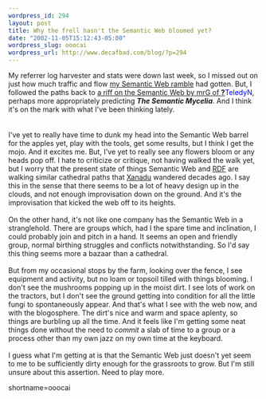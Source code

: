 ```yaml
--- 
wordpress_id: 294
layout: post
title: Why the frell hasn't the Semantic Web bloomed yet?
date: "2002-11-05T15:12:43-05:00"
wordpress_slug: ooocai
wordpress_url: http://www.decafbad.com/blog/?p=294
---
```

My referrer log harvester and stats were down last week, so I missed out on just how much traffic and flow <a href="http://www.decafbad.com/news_archives/000315.phtml">my Semantic Web ramble</a> had gotten.  But, I followed the paths back to <a href="http://www.teledyn.com/mt/archives/000267.html#000267">a riff on the Semantic Web by mrG of <span style='background : #FFFFCE;'><a href="http://www.decafbad.com/twiki/bin/edit/Main/TeledyN?topicparent=Main.FilterData"><b>?</b></a><font color="#0000FF">TeledyN</font></span></a>, perhaps more appropriately predicting <i><b>The Semantic Mycelia</b></i>.  And I think it's on the mark with what I've been thinking lately.  
<br /><br />
I've yet to really have time to dunk my head into the Semantic Web barrel for the apples yet, play with the tools, get some results, but I think I get the mojo.  And it excites me.  But, I've yet to really see any flowers bloom or any heads pop off.  I hate to criticize or critique, not having walked the walk yet, but I worry that the present state of things Semantic Web and <a href="http://www.decafbad.com/twiki/bin/view/Main/RDF">RDF</a> are walking similar cathedral paths that <a href="http://xanadu.com/">Xanadu</a> wandered decades ago.  I say this in the sense that there seems to be a lot of heavy design up in the clouds, and not enough improvisation down on the ground.  And it's the improvisation that kicked the web off to its heights.
<br /><br />
On the other hand, it's not like one company has the Semantic Web in a stranglehold.  There are groups which, had I the spare time and inclination, I could probably join and pitch in a hand.  It seems an open and friendly group, normal birthing struggles and conflicts notwithstanding.  So I'd say this thing seems more a bazaar than a cathedral.
<br /><br />
But from my occasional stops by the farm, looking over the fence, I see equipment and activity, but no loam or topsoil tilled with things blooming.  I don't see the mushrooms popping up in the moist dirt.  I see lots of work on the tractors, but I don't see the ground getting into condition for all the little fungi to spontaneously appear.  And that's what I see with the web now, and with the blogosphere.  The dirt's nice and warm and space aplenty, so things are burbling up all the time.  And it feels like I'm getting some neat things done without the need to <i>commit</i> a slab of time to a group or a process other than my own jazz on my own time at the keyboard.
<br /><br />
I guess what I'm getting at is that the Semantic Web just doesn't yet seem to me to be sufficiently dirty enough for the grassroots to grow.  But I'm still unsure about this assertion.  Need to play more.
<!--more-->
shortname=ooocai

